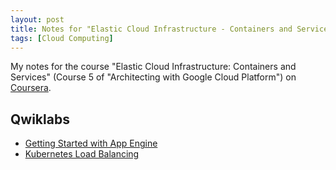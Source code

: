 ```yaml
---
layout: post
title: Notes for "Elastic Cloud Infrastructure - Containers and Services"
tags: [Cloud Computing]
---
```


My notes for the course "Elastic Cloud Infrastructure: Containers and Services" (Course 5 of "Architecting with Google Cloud Platform") on [Coursera](https://www.coursera.org/).<!-- more -->

## Qwiklabs
* [Getting Started with App Engine](https://googlecoursera.qwiklab.com/focuses/10063)
* [Kubernetes Load Balancing](https://googlecoursera.qwiklab.com/focuses/10064)
